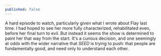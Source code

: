 ```yaml
---
published: false
---
```


A hard episode to watch, particularly given what I wrote about Flay last time. I had hoped to see her more fully characterized, rehabilitated even, before her final turn to evil. But instead it seems the show is determined to paint her that way from the start. It's a curious decision, and one seemingly at odds with the wider narrative that *SEED* is trying to push: that people are fundamentally good, and need only to understand each other.
